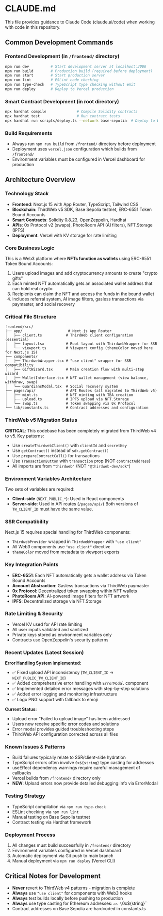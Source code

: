 # CLAUDE.md

This file provides guidance to Claude Code (claude.ai/code) when working with code in this repository.

## Common Development Commands

### Frontend Development (in `/frontend/` directory)
```bash
npm run dev          # Start development server at localhost:3000
npm run build        # Production build (required before deployment)
npm run start        # Start production server
npm run lint         # ESLint code checking
npm run type-check   # TypeScript type checking without emit
npm run deploy       # Deploy to Vercel production
```

### Smart Contract Development (in root directory)
```bash
npx hardhat compile              # Compile Solidity contracts
npx hardhat test                 # Run contract tests
npx hardhat run scripts/deploy.ts --network base-sepolia  # Deploy to Base Sepolia
```

### Build Requirements
- Always run `npm run build` from `/frontend/` directory before deployment
- Deployment uses `vercel.json` configuration which builds from `/frontend/`
- Environment variables must be configured in Vercel dashboard for production

## Architecture Overview

### Technology Stack
- **Frontend**: Next.js 15 with App Router, TypeScript, Tailwind CSS
- **Blockchain**: ThirdWeb v5 SDK, Base Sepolia testnet, ERC-6551 Token Bound Accounts
- **Smart Contracts**: Solidity 0.8.23, OpenZeppelin, Hardhat
- **APIs**: 0x Protocol v2 (swaps), PhotoRoom API (AI filters), NFT.Storage (IPFS)
- **Deployment**: Vercel with KV storage for rate limiting

### Core Business Logic
This is a Web3 platform where **NFTs function as wallets** using ERC-6551 Token Bound Accounts:
1. Users upload images and add cryptocurrency amounts to create "crypto gifts"
2. Each minted NFT automatically gets an associated wallet address that can hold real crypto
3. Recipients can claim the NFT and access the funds in the bound wallet
4. Includes referral system, AI image filters, gasless transactions via paymaster, and social recovery

### Critical File Structure
```
frontend/src/
├── app/                     # Next.js App Router
│   ├── client.ts           # ThirdWeb client configuration (essential)
│   ├── layout.tsx          # Root layout with ThirdwebWrapper for SSR
│   └── viewport.ts         # Viewport config (themeColor moved here for Next.js 15)
├── components/
│   ├── ThirdwebWrapper.tsx # "use client" wrapper for SSR compatibility
│   ├── GiftWizard.tsx      # Main creation flow with multi-step wizard
│   ├── WalletInterface.tsx # NFT wallet management (view balance, withdraw, swap)
│   └── GuardiansModal.tsx  # Social recovery system
├── pages/api/              # API Routes (all migrated to ThirdWeb v5)
│   ├── mint.ts             # NFT minting with TBA creation
│   ├── upload.ts           # IPFS upload via NFT.Storage
│   └── swap.ts             # Token swapping via 0x Protocol
└── lib/constants.ts        # Contract addresses and configuration
```

### ThirdWeb v5 Migration Status
**CRITICAL**: This codebase has been completely migrated from ThirdWeb v4 to v5. Key patterns:
- Use `createThirdwebClient()` with `clientId` and `secretKey`
- Use `getContract()` instead of `sdk.getContract()`
- Use `prepareContractCall()` for transactions
- Use `TransactionButton` with `transaction` prop (NOT `contractAddress`)
- All imports are from `"thirdweb"` (NOT `"@thirdweb-dev/sdk"`)

### Environment Variables Architecture
Two sets of variables are required:
- **Client-side** (`NEXT_PUBLIC_*`): Used in React components
- **Server-side**: Used in API routes (`/pages/api/`)
Both versions of `TW_CLIENT_ID` must have the same value.

### SSR Compatibility
Next.js 15 requires special handling for ThirdWeb components:
- `ThirdwebProvider` wrapped in `ThirdwebWrapper` with `"use client"`
- All Web3 components use `"use client"` directive
- `themeColor` moved from metadata to viewport exports

### Key Integration Points
- **ERC-6551**: Each NFT automatically gets a wallet address via Token Bound Accounts
- **Account Abstraction**: Gasless transactions via ThirdWeb paymaster
- **0x Protocol**: Decentralized token swapping within NFT wallets
- **PhotoRoom API**: AI-powered image filters for NFT artwork
- **IPFS**: Decentralized storage via NFT.Storage

### Rate Limiting & Security
- Vercel KV used for API rate limiting
- All user inputs validated and sanitized
- Private keys stored as environment variables only
- Contracts use OpenZeppelin's security patterns

### Recent Updates (Latest Session)
**Error Handling System Implemented:**
- ✅ Fixed upload API inconsistency (`TW_CLIENT_ID` → `NEXT_PUBLIC_TW_CLIENT_ID`)
- ✅ Added comprehensive error handling with `ErrorModal` component
- ✅ Implemented detailed error messages with step-by-step solutions
- ✅ Added error logging and monitoring infrastructure
- ✅ Logo PNG support with fallback to emoji

**Current Status:**
- Upload error "Failed to upload image" has been addressed
- Users now receive specific error codes and solutions
- Error modal provides guided troubleshooting steps
- ThirdWeb API configuration corrected across all files

### Known Issues & Patterns
- Build failures typically relate to SSR/client-side hydration
- TypeScript errors often involve `0x${string}` type casting for addresses
- useEffect dependency warnings require careful management of callbacks
- Vercel builds from `/frontend/` directory only
- **NEW**: Upload errors now provide detailed debugging info via ErrorModal

### Testing Strategy
- TypeScript compilation via `npm run type-check`
- ESLint checking via `npm run lint`
- Manual testing on Base Sepolia testnet
- Contract testing via Hardhat framework

### Deployment Process
1. All changes must build successfully in `/frontend/` directory
2. Environment variables configured in Vercel dashboard
3. Automatic deployment via Git push to main branch
4. Manual deployment via `npm run deploy` (Vercel CLI)

## Critical Notes for Development
- **Never** revert to ThirdWeb v4 patterns - migration is complete
- **Always** use `"use client"` for components with Web3 hooks
- **Always** test builds locally before pushing to production
- **Always** use type casting for Ethereum addresses: `as \`0x${string}\``
- Contract addresses on Base Sepolia are hardcoded in constants.ts